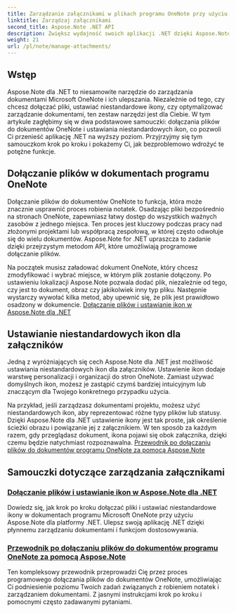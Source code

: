 ```yaml
---
title: Zarządzanie załącznikami w plikach programu OneNote przy użyciu Aspose.Note dla platformy .NET
linktitle: Zarządzaj załącznikami
second_title: Aspose.Note .NET API
description: Zwiększ wydajność swoich aplikacji .NET dzięki Aspose.Note. Przeglądaj samouczki dotyczące dołączania plików, ustawiania ikon i pobierania załączników w celu usprawnienia rozwoju.
weight: 21
url: /pl/note/manage-attachments/
---
```

## Wstęp

Aspose.Note dla .NET to niesamowite narzędzie do zarządzania dokumentami Microsoft OneNote i ich ulepszania. Niezależnie od tego, czy chcesz dołączać pliki, ustawiać niestandardowe ikony, czy optymalizować zarządzanie dokumentami, ten zestaw narzędzi jest dla Ciebie. W tym artykule zagłębimy się w dwa podstawowe samouczki: dołączania plików do dokumentów OneNote i ustawiania niestandardowych ikon, co pozwoli Ci przenieść aplikację .NET na wyższy poziom. Przyjrzyjmy się tym samouczkom krok po kroku i pokażemy Ci, jak bezproblemowo wdrożyć te potężne funkcje.

## Dołączanie plików w dokumentach programu OneNote  
Dołączanie plików do dokumentów OneNote to funkcja, która może znacznie usprawnić proces robienia notatek. Osadzając pliki bezpośrednio na stronach OneNote, zapewniasz łatwy dostęp do wszystkich ważnych zasobów z jednego miejsca. Ten proces jest kluczowy podczas pracy nad złożonymi projektami lub współpracą zespołową, w której często odwołuje się do wielu dokumentów. Aspose.Note for .NET upraszcza to zadanie dzięki przejrzystym metodom API, które umożliwiają programowe dołączanie plików.

Na początek musisz załadować dokument OneNote, który chcesz zmodyfikować i wybrać miejsce, w którym plik zostanie dołączony. Po ustawieniu lokalizacji Aspose.Note pozwala dodać plik, niezależnie od tego, czy jest to dokument, obraz czy jakikolwiek inny typ pliku. Następnie wystarczy wywołać kilka metod, aby upewnić się, że plik jest prawidłowo osadzony w dokumencie.
[Dołączanie plików i ustawianie ikon w Aspose.Note dla .NET](./attaching-files-setting-icons/)

## Ustawianie niestandardowych ikon dla załączników  
Jedną z wyróżniających się cech Aspose.Note dla .NET jest możliwość ustawiania niestandardowych ikon dla załączników. Ustawienie ikon dodaje warstwę personalizacji i organizacji do stron OneNote. Zamiast używać domyślnych ikon, możesz je zastąpić czymś bardziej intuicyjnym lub znaczącym dla Twojego konkretnego przypadku użycia.

Na przykład, jeśli zarządzasz dokumentami projektu, możesz użyć niestandardowych ikon, aby reprezentować różne typy plików lub statusy. Dzięki Aspose.Note dla .NET ustawienie ikony jest tak proste, jak określenie ścieżki obrazu i powiązanie jej z załącznikiem. W ten sposób za każdym razem, gdy przeglądasz dokument, ikona pojawi się obok załącznika, dzięki czemu będzie natychmiast rozpoznawalna.
[Przewodnik po dołączaniu plików do dokumentów programu OneNote za pomocą Aspose.Note](./attach-file-in-one-note-documents/)

## Samouczki dotyczące zarządzania załącznikami
### [Dołączanie plików i ustawianie ikon w Aspose.Note dla .NET](./attaching-files-setting-icons/)
Dowiedz się, jak krok po kroku dołączać pliki i ustawiać niestandardowe ikony w dokumentach programu Microsoft OneNote przy użyciu Aspose.Note dla platformy .NET. Ulepsz swoją aplikację .NET dzięki płynnemu zarządzaniu dokumentami i funkcjom dostosowywania.
### [Przewodnik po dołączaniu plików do dokumentów programu OneNote za pomocą Aspose.Note](./attach-file-in-one-note-documents/)
Ten kompleksowy przewodnik przeprowadzi Cię przez proces programowego dołączania plików do dokumentów OneNote, umożliwiając Ci podniesienie poziomu Twoich zadań związanych z robieniem notatek i zarządzaniem dokumentami. Z jasnymi instrukcjami krok po kroku i pomocnymi często zadawanymi pytaniami.